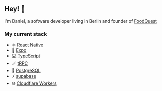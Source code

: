 ## Hey! 🦦
I'm Daniel, a software developer living in Berlin and founder of [FoodQuest](https://food.quest)<br/>

### My current stack
- ⚛️ <a href="https://reactnative.dev/" target="_blank" rel="noopener noreferrer">React Native</a>
- 📱 <a href="https://expo.dev/" target="_blank" rel="noopener noreferrer">Expo</a>
- 💻 <a href="https://typescriptlang.org/" target="_blank" rel="noopener noreferrer">TypeScript</a>
- 🪄 <a href="https://trpc.io/" target="_blank" rel="noopener noreferrer">tRPC</a>
- 🐘 <a href="https://postgresql.org/" target="_blank" rel="noopener noreferrer">PostgreSQL</a>
- ⚡️ <a href="https://supabase.com/" target="_blank" rel="noopener noreferrer">supabase</a>
- 🌐 <a href="https://workers.cloudflare.com/" target="_blank" rel="noopener noreferrer">Cloudflare Workers</a>

